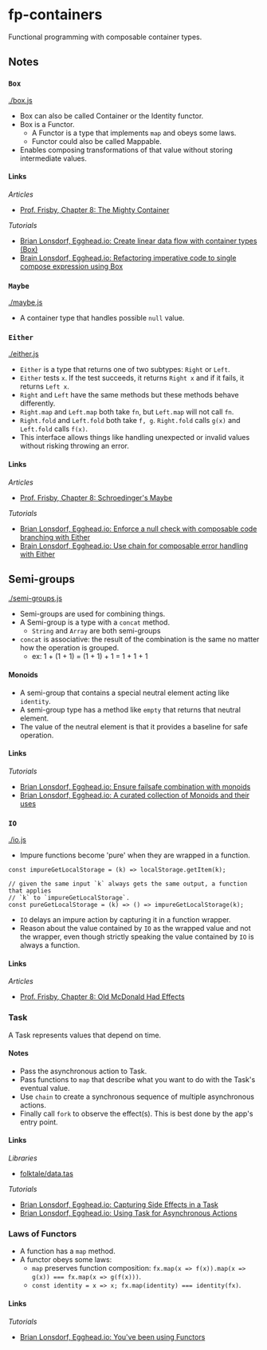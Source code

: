 # fp-containers

Functional programming with composable container types.


## Notes


### `Box`

[./box.js](./box.js)

- Box can also be called Container or the Identity functor.
- Box is a Functor.
    - A Functor is a type that implements `map` and obeys some laws.
    - Functor could also be called Mappable.
- Enables composing transformations of that value without storing intermediate values.


#### Links

*Articles*

- [Prof. Frisby, Chapter 8: The Mighty Container](https://drboolean.gitbooks.io/mostly-adequate-guide/content/ch8.html#the-mighty-container)

*Tutorials*

- [Brian Lonsdorf, Egghead.io: Create linear data flow with container types (Box)](https://egghead.io/lessons/javascript-linear-data-flow-with-container-style-types-box)
- [Brain Lonsdorf, Egghead.io: Refactoring imperative code to single compose expression using Box](https://egghead.io/lessons/javascript-refactoring-imperative-code-to-a-single-composed-expression-using-box)


### `Maybe`

[./maybe.js](./maybe.js)

- A container type that handles possible `null` value.


### `Either`

[./either.js](./either.js)

- `Either` is a type that returns one of two subtypes: `Right` or `Left`.
- `Either` tests `x`. If the test succeeds, it returns `Right x` and if it fails, 
  it returns `Left x`.
- `Right` and `Left` have the same methods but these methods behave differently.
- `Right.map` and `Left.map` both take `fn`, but `Left.map` will not call `fn`.
- `Right.fold` and `Left.fold` both take `f, g`. `Right.fold` calls `g(x)` and
  `Left.fold` calls `f(x)`.
- This interface allows things like handling unexpected or invalid values without
  risking throwing an error.


#### Links

*Articles*

- [Prof. Frisby, Chapter 8: Schroedinger's Maybe](https://drboolean.gitbooks.io/mostly-adequate-guide/content/ch8.html#schrödingers-maybe)

*Tutorials*

- [Brian Lonsdorf, Egghead.io: Enforce a null check with composable code branching with Either](https://egghead.io/lessons/javascript-composable-code-branching-with-either)
- [Brain Lonsdorf, Egghead.io: Use chain for composable error handling with Either](https://egghead.io/lessons/javascript-composable-error-handling-with-either)


## Semi-groups

[./semi-groups.js](./semi-groups.js)

- Semi-groups are used for combining things.
- A Semi-group is a type with a `concat` method.
  - `String` and `Array` are both semi-groups
- `concat` is associative: the result of the combination is the same no matter
  how the operation is grouped.
  - ex: 1 + (1 + 1) = (1 + 1) + 1 = 1 + 1 + 1


#### Monoids

- A semi-group that contains a special neutral element acting like `identity`.
- A semi-group type has a method like `empty` that returns that neutral element.
- The value of the neutral element is that it provides a baseline for safe operation.


#### Links

*Tutorials*

- [Brian Lonsdorf, Egghead.io: Ensure failsafe combination with monoids](https://egghead.io/lessons/javascript-failsafe-combination-using-monoids)
- [Brian Lonsdorf, Egghead.io: A curated collection of Monoids and their uses](https://egghead.io/lessons/javascript-a-curated-collection-of-monoids-and-their-uses) 


### `IO`

[./io.js](./io.js)

- Impure functions become 'pure' when they are wrapped in a function.

```
const impureGetLocalStorage = (k) => localStorage.getItem(k);

// given the same input `k` always gets the same output, a function that applies
// `k` to `impureGetLocalStorage`.
const pureGetLocalStorage = (k) => () => impureGetLocalStorage(k);
```

- `IO` delays an impure action by capturing it in a function wrapper.
- Reason about the value contained by `IO` as the wrapped value and not the 
  wrapper, even though strictly speaking the value contained by `IO` is always a
  function.


#### Links

*Articles*

- [Prof. Frisby, Chapter 8: Old McDonald Had Effects](https://drboolean.gitbooks.io/mostly-adequate-guide/content/ch8.html#old-mcdonald-had-effects)


### Task

A Task represents values that depend on time.


#### Notes

- Pass the asynchronous action to Task.
- Pass functions to `map` that describe what you want to do with the Task's
  eventual value.
- Use `chain` to create a synchronous sequence of multiple asynchronous actions.
- Finally call `fork` to observe the effect(s). This is best done by the 
  app's entry point.


#### Links

*Libraries*

- [folktale/data.tas](https://github.com/folktale/data.task)

*Tutorials*

- [Brian Lonsdorf, Egghead.io: Capturing Side Effects in a Task](https://egghead.io/lessons/javascript-capturing-side-effects-in-a-task)
- [Brian Lonsdorf, Egghead.io: Using Task for Asynchronous Actions](https://egghead.io/lessons/javascript-using-task-for-asynchronous-actions)


### Laws of Functors

- A function has a `map` method.
- A functor obeys some laws:
  - `map` preserves function composition: 
    `fx.map(x => f(x)).map(x => g(x)) === fx.map(x => g(f(x)))`.
  - `const identity = x => x; fx.map(identity) === identity(fx)`.


#### Links

*Tutorials*

- [Brian Lonsdorf, Egghead.io: You've been using Functors](https://egghead.io/lessons/javascript-you-ve-been-using-functors)
